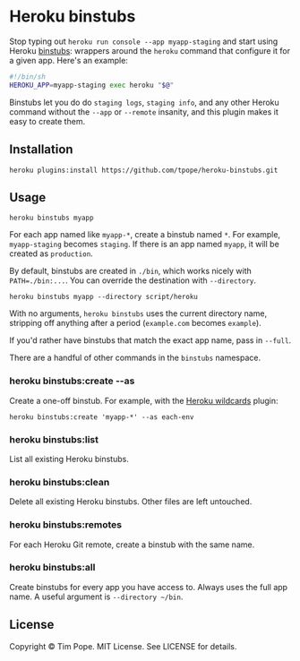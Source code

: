 # Heroku binstubs

Stop typing out `heroku run console --app myapp-staging` and start using
Heroku [binstubs][]: wrappers around the `heroku` command that configure it
for a given app.  Here's an example:

```sh
#!/bin/sh
HEROKU_APP=myapp-staging exec heroku "$@"
```

Binstubs let you do do `staging logs`, `staging info`, and any other Heroku
command without the `--app` or `--remote` insanity, and this plugin makes it
easy to create them.

[binstubs]: https://github.com/sstephenson/rbenv/wiki/Understanding-binstubs

## Installation

    heroku plugins:install https://github.com/tpope/heroku-binstubs.git

## Usage

    heroku binstubs myapp

For each app named like `myapp-*`, create a binstub named `*`.  For example,
`myapp-staging` becomes `staging`.  If there is an app named `myapp`, it
will be created as `production`.

By default, binstubs are created in `./bin`, which works nicely with
`PATH=./bin:...`.  You can override the destination with `--directory`.

    heroku binstubs myapp --directory script/heroku

With no arguments, `heroku binstubs` uses the current directory name,
stripping off anything after a period (`example.com` becomes `example`).

If you'd rather have binstubs that match the exact app name, pass in `--full`.

There are a handful of other commands in the `binstubs` namespace.

### heroku binstubs:create --as

Create a one-off binstub.  For example, with the [Heroku wildcards][] plugin:

    heroku binstubs:create 'myapp-*' --as each-env

[heroku wildcards]: https://github.com/tpope/heroku-wildcards

### heroku binstubs:list

List all existing Heroku binstubs.

### heroku binstubs:clean

Delete all existing Heroku binstubs.  Other files are left untouched.

### heroku binstubs:remotes

For each Heroku Git remote, create a binstub with the same name.

### heroku binstubs:all

Create binstubs for every app you have access to.  Always uses the full app
name.  A useful argument is `--directory ~/bin`.

## License

Copyright © Tim Pope.  MIT License.  See LICENSE for details.
